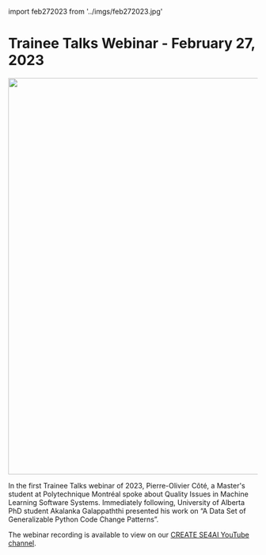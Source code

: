 <!-- ## Trainee Talks Webinar - February 27, 2023 -->

import feb272023 from '../imgs/feb272023.jpg'

<h1>Trainee Talks Webinar - February 27, 2023</h1>
<p class="feb272023"><img src={feb272023} width="800"/></p>

In the first Trainee Talks webinar of 2023, Pierre-Olivier Côté, a Master&#39;s student at Polytechnique Montréal spoke about Quality Issues in Machine Learning Software Systems. Immediately following, University of Alberta PhD student Akalanka Galappaththi presented his work on “A Data Set of Generalizable Python Code Change Patterns”.

The webinar recording is available to view on our [CREATE SE4AI YouTube channel](https://youtu.be/ZABpAV9BwYY). 